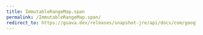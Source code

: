 ```yaml
---
title: ImmutableRangeMap.span
permalink: /ImmutableRangeMap.span/
redirect_to: https://guava.dev/releases/snapshot-jre/api/docs/com/google/common/collect/ImmutableRangeMap.html#span--
---
```

